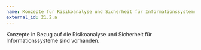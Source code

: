 ```yaml
---
name: Konzepte für Risikoanalyse und Sicherheit für Informationssysteme
external_id: 21.2.a
---
```

Konzepte in Bezug auf die Risikoanalyse und Sicherheit für Informationssysteme sind vorhanden.
